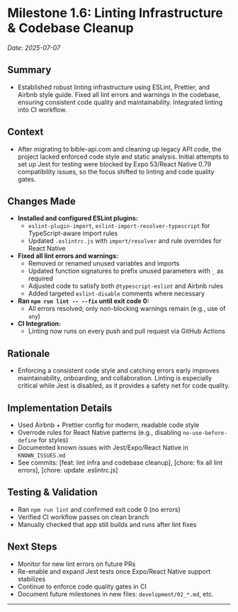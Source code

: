 # Milestone 1.6: Linting Infrastructure & Codebase Cleanup
_Date: 2025-07-07_

## Summary
- Established robust linting infrastructure using ESLint, Prettier, and Airbnb style guide. Fixed all lint errors and warnings in the codebase, ensuring consistent code quality and maintainability. Integrated linting into CI workflow.

## Context
- After migrating to bible-api.com and cleaning up legacy API code, the project lacked enforced code style and static analysis. Initial attempts to set up Jest for testing were blocked by Expo 53/React Native 0.79 compatibility issues, so the focus shifted to linting and code quality gates.

## Changes Made
- **Installed and configured ESLint plugins:**
  - `eslint-plugin-import`, `eslint-import-resolver-typescript` for TypeScript-aware import rules
  - Updated `.eslintrc.js` with `import/resolver` and rule overrides for React Native
- **Fixed all lint errors and warnings:**
  - Removed or renamed unused variables and imports
  - Updated function signatures to prefix unused parameters with `_` as required
  - Adjusted code to satisfy both `@typescript-eslint` and Airbnb rules
  - Added targeted `eslint-disable` comments where necessary
- **Ran `npm run lint -- --fix` until exit code 0:**
  - All errors resolved; only non-blocking warnings remain (e.g., use of `any`)
- **CI Integration:**
  - Linting now runs on every push and pull request via GitHub Actions

## Rationale
- Enforcing a consistent code style and catching errors early improves maintainability, onboarding, and collaboration. Linting is especially critical while Jest is disabled, as it provides a safety net for code quality.

## Implementation Details
- Used Airbnb + Prettier config for modern, readable code style
- Overrode rules for React Native patterns (e.g., disabling `no-use-before-define` for styles)
- Documented known issues with Jest/Expo/React Native in `KNOWN_ISSUES.md`
- See commits: [feat: lint infra and codebase cleanup], [chore: fix all lint errors], [chore: update .eslintrc.js]

## Testing & Validation
- Ran `npm run lint` and confirmed exit code 0 (no errors)
- Verified CI workflow passes on clean branch
- Manually checked that app still builds and runs after lint fixes

## Next Steps
- Monitor for new lint errors on future PRs
- Re-enable and expand Jest tests once Expo/React Native support stabilizes
- Continue to enforce code quality gates in CI
- Document future milestones in new files: `development/02_*.md`, etc.

--- 